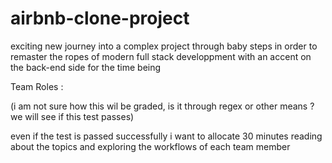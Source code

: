 # airbnb-clone-project
exciting new journey into a complex project through baby steps in order to remaster the ropes of modern full stack developpment with an accent on the back-end side for the time being

Team Roles :

(i am not sure how this wil be graded, is it through regex or other means ? we will see if this test passes) 

even if the test is passed successfully i want to allocate 30 minutes reading about the topics and exploring the workflows of each team member
